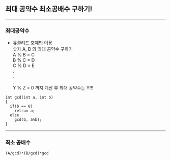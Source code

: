 ## 최대 공약수 최소공배수 구하기!
---
### 최대공약수
- 유클리드 호제법 이용<br>
숫자 A, B 의 최대 공약수 구하기<br>
A % B = C<br>
B % C = D<br>
C % D = E<br>
.<br>
.<br>
.<br>
Y % Z = 0 까지 계산 후 최대 공약수는 Y!!!
```
int gcd(int a, int b)
{
  if(b == 0)
    retrun a;
  else
    gcd(b, a%b);
}
```
---
### 최소 공배수
```
(A/gcd)*(B/gcd)*gcd
```
